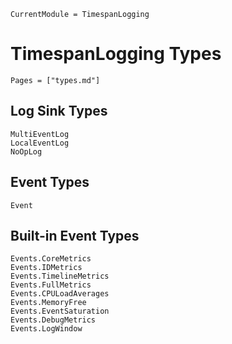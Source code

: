 ```@meta
CurrentModule = TimespanLogging
```

# TimespanLogging Types
```@index
Pages = ["types.md"]
```

## Log Sink Types
```@docs
MultiEventLog
LocalEventLog
NoOpLog
```

## Event Types
```@docs
Event
```

## Built-in Event Types
```@docs
Events.CoreMetrics
Events.IDMetrics
Events.TimelineMetrics
Events.FullMetrics
Events.CPULoadAverages
Events.MemoryFree
Events.EventSaturation
Events.DebugMetrics
Events.LogWindow
```
```
